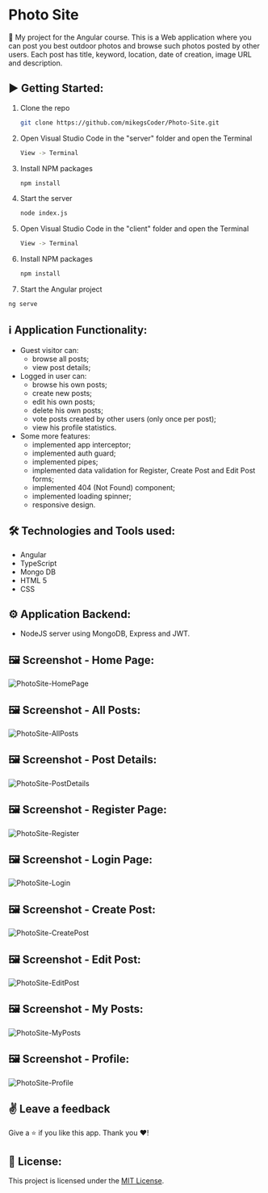 # Photo Site

:dart:  My project for the Angular course. This is a Web application where you can post you best outdoor photos and browse such photos posted by other users. Each post has title, keyword, location, date of creation, image URL and description.

## :arrow_forward: Getting Started:

1. Clone the repo
   ```sh
   git clone https://github.com/mikegsCoder/Photo-Site.git
   ```
2. Open Visual Studio Code in the "server" folder and open the Terminal
   ```sh
   View -> Terminal
   ```
3. Install NPM packages
   ```sh
   npm install
   ```
4. Start the server
   ```sh
   node index.js

5. Open Visual Studio Code in the "client" folder and open the Terminal
   ```sh
   View -> Terminal
   ```
6. Install NPM packages
   ```sh
   npm install
   ```
47. Start the Angular project
   ```sh
   ng serve
   ```

## :information_source: Application Functionality:

- Guest visitor can: 
  - browse all posts;
  - view post details;
- Logged in user can:
  - browse his own posts; 
  - create new posts;
  - edit his own posts;
  - delete his own posts;
  - vote posts created by other users (only once per post);
  - view his profile statistics.  
- Some more features:
  - implemented app interceptor;
  - implemented auth guard;
  - implemented pipes;
  - implemented data validation for Register, Create Post and Edit Post forms;
  - implemented 404 (Not Found) component;
  - implemented loading spinner;
  - responsive design.

## :hammer_and_wrench: Technologies and Tools used:

- Angular
- TypeScript
- Mongo DB
- HTML 5
- CSS

## :gear: Application Backend:

 - NodeJS server using MongoDB, Express and JWT. 
 
## :framed_picture: Screenshot - Home Page:

![PhotoSite-HomePage](https://mikegscoder.github.io/img/PhotoSite/HomePage.jpg)

## :framed_picture: Screenshot - All Posts:

![PhotoSite-AllPosts](https://mikegscoder.github.io/img/PhotoSite/AllPosts.jpg)

## :framed_picture: Screenshot - Post Details:

![PhotoSite-PostDetails](https://mikegscoder.github.io/img/PhotoSite/Details.jpg)

## :framed_picture: Screenshot - Register Page:

![PhotoSite-Register](https://mikegscoder.github.io/img/PhotoSite/Register.jpg)

## :framed_picture: Screenshot - Login Page:

![PhotoSite-Login](https://mikegscoder.github.io/img/PhotoSite/Login.jpg)

## :framed_picture: Screenshot - Create Post:

![PhotoSite-CreatePost](https://mikegscoder.github.io/img/PhotoSite/Create.jpg)

## :framed_picture: Screenshot - Edit Post:

![PhotoSite-EditPost](https://mikegscoder.github.io/img/PhotoSite/Edit.jpg)

## :framed_picture: Screenshot - My Posts:

![PhotoSite-MyPosts](https://mikegscoder.github.io/img/PhotoSite/MyPosts.jpg)

## :framed_picture: Screenshot - Profile:

![PhotoSite-Profile](https://mikegscoder.github.io/img/PhotoSite/Profile.jpg)

## :v: Leave a feedback
Give a :star: if you like this app.
Thank you ❤️!

## 📖 License:

This project is licensed under the [MIT License](LICENSE).